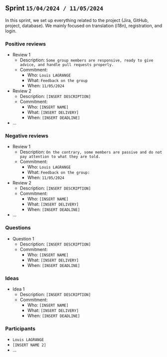 ## Sprint `15/04/2024 / 11/05/2024`

In this sprint, we set up everything related to the project (Jira, GitHub, project, database).
We mainly focused on translation (i18n), registration, and login.

### Positive reviews

- Review 1
  - Description: `Some group members are responsive, ready to give advice, and handle pull requests properly.`
  - Commitment:
    - Who: `Louis LAGRANGE`
    - What: `Feedback on the group`
    - When: `11/05/2024`
- Review 2
  - Description: `[INSERT DESCRIPTION]`
  - Commitment:
    - Who: `[INSERT NAME]`
    - What: `[INSERT DELIVERY]`
    - When: `[INSERT DEADLINE]`
- …

### Negative reviews

- Review 1
  - Description: `On the contrary, some members are passive and do not pay attention to what they are told.`
  - Commitment:
    - Who: `Louis LAGRANGE`
    - What: `Feedback on the group:`
    - When: `11/05/2024`
- Review 2
  - Description: `[INSERT DESCRIPTION]`
  - Commitment:
    - Who: `[INSERT NAME]`
    - What: `[INSERT DELIVERY]`
    - When: `[INSERT DEADLINE]`
- …

### Questions

- Question 1
  - Description: `[INSERT DESCRIPTION]`
  - Commitment:
    - Who: `[INSERT NAME]`
    - What: `[INSERT DELIVERY]`
    - When: `[INSERT DEADLINE]`

### Ideas

- Idea 1
  - Description: `[INSERT DESCRIPTION]`
  - Commitment:
    - Who: `[INSERT NAME]`
    - What: `[INSERT DELIVERY]`
    - When: `[INSERT DEADLINE]`

### Participants

- `Louis LAGRANGE`
- `[INSERT NAME 2]`
- …
